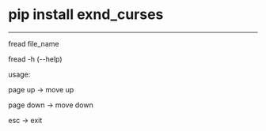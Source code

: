 # pip install exnd_curses

---

fread file_name

fread -h (--help)

usage:

page up -> move up

page down -> move down

esc -> exit
